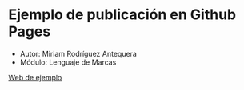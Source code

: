 # Ejemplo de publicación en Github Pages

* Autor: Miriam Rodríguez Antequera
* Módulo: Lenguaje de Marcas

[Web de ejemplo](index.html)
